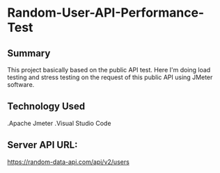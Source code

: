 # Random-User-API-Performance-Test

## Summary

This project basically based on the public API test. Here I'm doing load testing and stress testing on the request of this public API using JMeter software.

## Technology Used

.Apache Jmeter
.Visual Studio Code

## Server API URL:
https://random-data-api.com/api/v2/users
